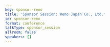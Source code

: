 ```yaml
---
key: sponsor-remo
title: 'Sponsor Session: Remo Japan Co., Ltd.'
id: sponsor-remo
format: conference
talkType: sponsor_session
allroom: false
speakers: []
---
```

